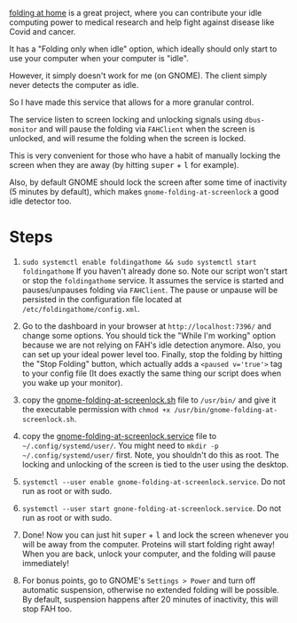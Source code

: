 [folding at home](https://foldingathome.org/) is a great project,
where you can contribute your idle computing power to medical research 
and help fight against disease like Covid and cancer.

It has a "Folding only when idle" option,
which ideally should only start to use your computer when your computer is "idle".

However, it simply doesn't work for me (on GNOME).
The client simply never detects the computer as idle.

So I have made this service that allows for a more granular control.

The service listen to screen locking and unlocking signals using `dbus-monitor` 
and will pause the folding via `FAHClient` when the screen is unlocked, and will resume the folding when the 
screen is locked.

This is very convenient for those who have a habit of manually locking the screen when they are away (by hitting <kbd>super</kbd> + <kbd>l</kbd> for example).

Also, by default GNOME should lock the screen after some time of inactivity (5 minutes by default), which makes `gnome-folding-at-screenlock` 
a good idle detector too.

# Steps

1. `sudo systemctl enable foldingathome && sudo systemctl start foldingathome` If you haven't already done so.
Note our script won't start or stop the `foldingathome` service. 
It assumes the service is started and pauses/unpauses folding via `FAHClient`. 
The pause or unpause will be persisted in the configuration file located at `/etc/foldingathome/config.xml`.

2. Go to the dashboard in your browser at `http://localhost:7396/` and change some options. You should tick the
"While I'm working" option because we are not relying on FAH's idle detection anymore.
Also, you can set up your ideal power level too. Finally, stop the folding by hitting the "Stop Folding" button, 
which actually adds a `<paused v='true'>` tag to your config file (It does exactly the same thing our script does when you wake up your monitor).

3. copy the [gnome-folding-at-screenlock.sh](gnome-folding-at-screenlock.sh) file to `/usr/bin/` and give it
the executable permission with `chmod +x /usr/bin/gnome-folding-at-screenlock.sh`.
4. copy the [gnome-folding-at-screenlock.service](gnome-folding-at-screenlock.service) file to `~/.config/systemd/user/`.
You might need to `mkdir -p ~/.config/systemd/user/` first.
Note, you shouldn't do this as root. The locking and unlocking of the screen is tied to the user using the desktop.
5. `systemctl --user enable gnome-folding-at-screenlock.service`. Do not run as root or with sudo.
6. `systemctl --user start gnone-folding-at-screenlock.service`. Do not run as root or with sudo.
7. Done! Now you can just hit <kbd>super</kbd> + <kbd>l</kbd> and lock the screen whenever you will be away from the computer.
Proteins will start folding right away! When you are back, unlock your computer, 
and the folding will pause immediately!
8. For bonus points, go to GNOME's `Settings > Power` and turn off automatic suspension, otherwise no extended folding 
will be possible. By default, suspension happens after 20 minutes of inactivity, this will stop FAH too.
